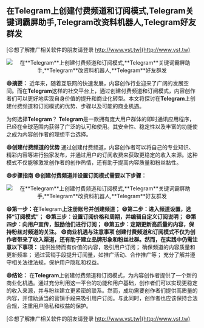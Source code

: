 ## **在**Telegram**上创建付费频道和订阅模式,**Telegram**关键词霸屏助手,**Telegram**改资料机器人,**Telegram**好友群发**

[😍想了解推广相关软件的朋友请登录 http://www.vst.tw](http://www.vst.tw)

 <center><img src="https://vst.tw/MP4/tuiguang/png/5.png" alt="在**Telegram**上创建付费频道和订阅模式,**Telegram**关键词霸屏助手,**Telegram**改资料机器人,**Telegram**好友群发"></center>

**😄摘要：**
近年来，随着互联网的快速发展，内容创作行业迎来了广阔的发展空间。而在**Telegram**这样的社交平台上，通过创建付费频道和订阅模式，内容创作者们可以更好地实现自身价值的提升和商业化转型。本文将探讨在**Telegram**上创建付费频道和订阅模式的优势、步骤以及可能的商业机遇。

为何选择**Telegram**？
**Telegram**是一款拥有庞大用户群体的即时通讯应用程序，已经在全球范围内获得了广泛的认可和使用。其安全性、稳定性以及丰富的功能使之成为内容创作者的理想平台选择。

**😄创建付费频道的优势**
通过创建付费频道，内容创作者可以将自己的专业知识、精彩内容等进行独家发布，并通过用户的订阅收费来获取更稳定的收入来源。这种模式不仅能够激发创作者的创作热情，还有助于提高内容质量和粉丝黏性。

**😄步骤指南**
**😄创建付费频道并设置订阅模式需要以下步骤：**

 <center><img src="https://vst.tw/MP4/tuiguang/png/6.png" alt="在**Telegram**上创建付费频道和订阅模式,**Telegram**关键词霸屏助手,**Telegram**改资料机器人,**Telegram**好友群发"></center>

**😄第一步：在**Telegram**上注册账号并创建频道；**
**😄第二步：进入频道设置，选择“订阅模式”；**
**😄第三步：设置订阅价格和周期，并编辑自定义订阅说明；**
**😄第四步：向用户宣传，鼓励他们进行订阅；**
**😄第五步：定期更新高质量的内容，保持粉丝对频道的关注。**
**😄商业机遇与注意事项 创建付费频道和订阅模式不仅为创作者带来了收入渠道，还有助于建立品牌形象和粉丝社群。然而，在实践中仍需注意以下事项：**
提供独特而有价值的内容，吸引用户订阅；
确保频道的内容质量和更新频率；
通过营销手段提升订阅量，如推广活动、合作推广等；
充分了解并遵守相关法律法规，保护用户隐私和权益。

**😄结论：**
在**Telegram**上创建付费频道和订阅模式，为内容创作者提供了一个新的商业化机遇。通过充分利用这一平台的功能和用户基础，创作者们可以实现更稳定的收入来源，并与粉丝建立更紧密的联系。然而，成功需要创作者们提供高质量的内容，并借助适当的营销手段来吸引用户订阅。与此同时，创作者也应该保持合法合规，注重用户隐私和权益的保护。

[😍想了解推广相关软件的朋友请登录 http://www.vst.tw](http://www.vst.tw)



